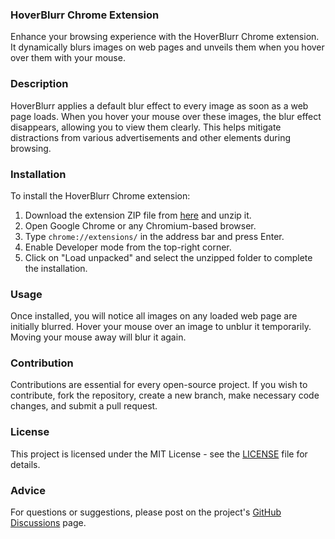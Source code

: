 ### HoverBlurr Chrome Extension

Enhance your browsing experience with the HoverBlurr Chrome extension. It dynamically blurs images on web pages and unveils them when you hover over them with your mouse.

### Description

HoverBlurr applies a default blur effect to every image as soon as a web page loads. When you hover your mouse over these images, the blur effect disappears, allowing you to view them clearly. This helps mitigate distractions from various advertisements and other elements during browsing.

### Installation

To install the HoverBlurr Chrome extension:

1. Download the extension ZIP file from [here](https://github.com/kamrulhasanio/HoverBlurr-Extension/releases/latest) and unzip it.
2. Open Google Chrome or any Chromium-based browser.
3. Type `chrome://extensions/` in the address bar and press Enter.
4. Enable Developer mode from the top-right corner.
5. Click on "Load unpacked" and select the unzipped folder to complete the installation.

### Usage

Once installed, you will notice all images on any loaded web page are initially blurred. Hover your mouse over an image to unblur it temporarily. Moving your mouse away will blur it again.

### Contribution

Contributions are essential for every open-source project. If you wish to contribute, fork the repository, create a new branch, make necessary code changes, and submit a pull request.

### License

This project is licensed under the MIT License - see the [LICENSE](LICENSE) file for details.

### Advice

For questions or suggestions, please post on the project's [GitHub Discussions](https://github.com/kamrulhasanio/HoverBlurr-Extension/discussions) page.
